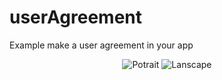 # userAgreement
Example make a user agreement in your app


<p align="center">
  <img src="![alt text](https://github.com/elmysf/userAgreement/blob/master/Screenshoot/Potrait.png)" width="350" title="Potrait">
  <img src="![alt text](https://github.com/elmysf/userAgreement/blob/master/Screenshoot/Lanscape.png)" width="350" alt="Lanscape">
</p>
